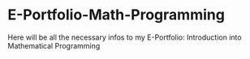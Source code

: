 # E-Portfolio-Math-Programming

Here will be all the necessary infos to my E-Portfolio: Introduction into Mathematical Programming
